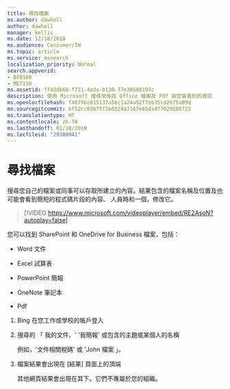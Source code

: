 ```yaml
---
title: 尋找檔案
ms.author: dawholl
author: dawholl
manager: kellis
ms.date: 12/18/2018
ms.audience: Consumer/IW
ms.topic: article
ms.service: mssearch
localization_priority: Normal
search.appverid:
- BFB160
- MET150
ms.assetid: ff42d668-f721-4ada-b130-77e38508197c
description: 使用 Microsoft 搜尋來尋找 Office 檔案及 Pdf 與您會看到的資訊
ms.openlocfilehash: f46796c015137a5bc1a24a52f7eb35cd2675a09d
ms.sourcegitcommit: bf52cc63b75f2e0324a716fe65da47702956b722
ms.translationtype: HT
ms.contentlocale: zh-TW
ms.lasthandoff: 01/18/2019
ms.locfileid: "29380041"
---
```

# <a name="find-files"></a>尋找檔案

搜尋您自己的檔案或同事可以存取所建立的內容。結果包含的檔案名稱及位置及也可能會看到簡短的程式碼片段的內容、 人員時和一個，修改它。
  
> [!VIDEO https://www.microsoft.com/videoplayer/embed/RE2AsoN?autoplay=false]
  
您可以找到 SharePoint 和 OneDrive for Business 檔案，包括：
  
- Word 文件
    
- Excel 試算表
    
- PowerPoint 簡報
    
- OneNote 筆記本
    
- Pdf
    
1. Bing 在您工作或學校的帳戶登入
    
2. 搜尋的 「 我的文件、' '我簡報' 或包含的主題或某個人的名稱
    
    例如，'文件相關稅碼' 或 'John 檔案 」。
    
3. 檔案結果會出現在 [結果] 頁面上的頂端
    
    其他網頁結果會出現在其下。它們不專屬於您的組織。


